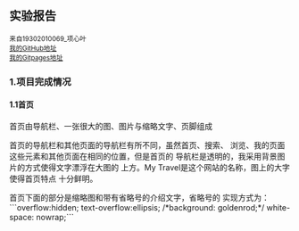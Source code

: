 ## 实验报告 ##
<p><small>来自19302010069_项心叶</small><br>
<small><a href="https://github.com/Sherlock-Watson/">我的GitHub地址</a></small><br>
<small><a href="https://sherlock-watson.github.io/My_Travel/">我的Gitpages地址</a></small>
</p>

### 1.项目完成情况 ###
#### 1.1首页 ###
<p>
首页由导航栏、一张很大的图、图片与缩略文字、页脚组成
</p>
<p>
首页的导航栏和其他页面的导航栏有所不同，虽然首页、搜索、
浏览、我的页面这些元素和其他页面在相同的位置，但是首页的
导航栏是透明的，我采用背景图片的方式使得文字漂浮在大图的
上方。My Travel是这个网站的名称，图上的大字使得首页特点
十分鲜明。
</p>
<p>
首页下面的部分是缩略图和带有省略号的介绍文字，省略号的
实现方式为：
```overflow:hidden;
       text-overflow:ellipsis;
       /*background: goldenrod;*/
       white-space: nowrap;```
</p>
